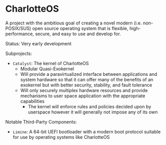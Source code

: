 # CharlotteOS

A project with the ambitious goal of creating a novel modern (i.e. non-POSIX/SUS) open source operating system that is flexible, high-performance, secure, and easy to use and develop for.

Status: Very early development

Subprojects:

- `Catalyst`: The kernel of CharlotteOS
  - Modular Quasi-Exokernel
  - Will provide a paravirtualized interface between applications and system hardware so that it can offer many of the benefits of an exokernel but with better security, stability, and fault tolerance
  - Will only securely multiplex hardware resources and provide mechanisms to user space application with the appropriate capabilities
    - The kernel will enforce rules and policies decided upon by userspace however it will generally not impose any of its own

Notable Third-Party Components:

- `Limine`: A 64-bit UEFI bootloader with a modern boot protocol suitable for use by operating systems like CharlotteOS
